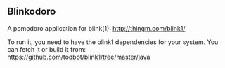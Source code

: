 Blinkodoro
----------

A pomodoro application for blink(1): http://thingm.com/blink1/

To run it, you need to have the blink1 dependencies for your system.
You can fetch it or build it from: https://github.com/todbot/blink1/tree/master/java
